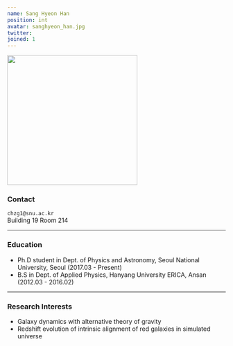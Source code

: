 ```yaml
---
name: Sang Hyeon Han
position: int
avatar: sanghyeon_han.jpg
twitter:
joined: 1
---
```


<img width="300" src="{{site.baseurl}}/images/people/{{page.avatar}}" data-action="zoom">

### Contact

<i class="fa fa-envelope-o"></i>  `chzg1@snu.ac.kr`<br>
<i class="fa fa-building"></i> Building 19 Room 214 <br> 

<hr>

### Education

* Ph.D student in Dept. of Physics and Astronomy, Seoul National University, Seoul (2017.03 - Present)
* B.S in Dept. of Applied Physics, Hanyang University ERICA, Ansan (2012.03 - 2016.02)

<hr>

### Research Interests

* Galaxy dynamics with alternative theory of gravity
* Redshift evolution of intrinsic alignment of red galaxies in simulated universe
